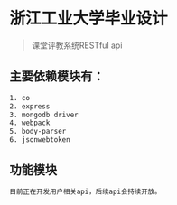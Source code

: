 # 浙江工业大学毕业设计

> 课堂评教系统RESTful api


## 主要依赖模块有：
``` bash
1. co
2. express
3. mongodb driver
4. webpack
5. body-parser
6. jsonwebtoken
```

## 功能模块
``` bash
目前正在开发用户相关api，后续api会持续开放。
```
